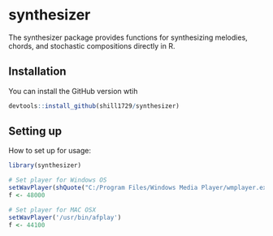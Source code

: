 
# synthesizer

<!-- badges: start -->
<!-- badges: end -->

The synthesizer package provides functions for synthesizing melodies, chords, and stochastic compositions directly in R.

## Installation

You can install the GitHub version wtih

``` r
devtools::install_github(shill1729/synthesizer)
```

## Setting up

How to set up for usage:

``` r
library(synthesizer)

# Set player for Windows OS
setWavPlayer(shQuote("C:/Program Files/Windows Media Player/wmplayer.exe"))
f <- 48000

# Set player for MAC OSX
setWavPlayer('/usr/bin/afplay')
f <- 44100
```
